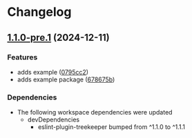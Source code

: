 # Changelog

## [1.1.0-pre.1](https://github.com/reggi/packages/compare/example-v1.1.0-pre.0...example-v1.1.0-pre.1) (2024-12-11)


### Features

* adds example ([0795cc2](https://github.com/reggi/packages/commit/0795cc232d921f025441eab55ef2c98e3afd1eae))
* adds example package ([678675b](https://github.com/reggi/packages/commit/678675b7ee9d748caba7e06365da2e3e2456f243))


### Dependencies

* The following workspace dependencies were updated
  * devDependencies
    * eslint-plugin-treekeeper bumped from ^1.1.0 to ^1.1.1
